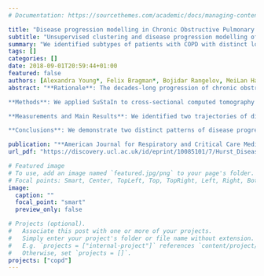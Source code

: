 ```yaml
---
# Documentation: https://sourcethemes.com/academic/docs/managing-content/

title: "Disease progression modelling in Chronic Obstructive Pulmonary Disease"
subtitle: "Unsupervised clustering and disease progression modelling of COPD"
summary: "We identified subtypes of patients with COPD with distinct longitudinal progression patterns using a novel machine-learning tool called Subtype and Stage Inference (SuStaIn) and evaluated the potential for unsupervised diseased progression modelling for patient stratification in COPD. We demonstrated two distinct patterns of disease progression in COPD using SuStaIn, likely representing different endotypes. One third of healthy smokers have detectable imaging changes, suggesting a new biomarker of early COPD."
tags: []
categories: []
date: 2018-09-01T20:59:44+01:00
featured: false
authors: [Alexandra Young*, Felix Bragman*, Bojidar Rangelov, MeiLan Han, David Lynch, David J. Hawkes, Daniel C. Alexander and John R. Hurst]
abstract: "**Rationale**: The decades-long progression of chronic obstructive pulmonary disease (COPD) renders identifying different trajectories of disease progression challenging.Objectives: To identify subtypes of patients with COPD with distinct longitudinal progression patterns using a novel machine-learning tool called Subtype and Stage Inference (SuStaIn) and to evaluate the utility of SuStaIn for patient stratification in COPD. \n 

**Methods**: We applied SuStaIn to cross-sectional computed tomography imaging markers in 3,698 Global Initiative for Chronic Obstructive Lung Disease (GOLD) 1-4 patients and 3,479 controls from the COPDGene (COPD Genetic Epidemiology) study to identify subtypes of patients with COPD. We confirmed the identified subtypes and progression patterns using ECLIPSE (Evaluation of COPD Longitudinally to Identify Predictive Surrogate Endpoints) data. We assessed the utility of SuStaIn for patient stratification by comparing SuStaIn subtypes and stages at baseline with longitudinal follow-up data. \n

**Measurements and Main Results**: We identified two trajectories of disease progression in COPD: a Tissue→Airway subtype (n = 2,354, 70.4%), in which small airway dysfunction and emphysema precede large airway wall abnormalities, and an Airway→Tissue subtype (n = 988, 29.6%), in which large airway wall abnormalities precede emphysema and small airway dysfunction. Subtypes were reproducible in ECLIPSE. Baseline stage in both subtypes correlated with future FEV1/FVC decline (r = -0.16 [P < 0.001] in the Tissue→Airway group; r = -0.14 [P = 0.011] in the Airway→Tissue group). SuStaIn placed 30% of smokers with normal lung function at elevated stages, suggesting imaging changes consistent with early COPD. Individuals with early changes were 2.5 times more likely to meet COPD diagnostic criteria at follow-up. \n

**Conclusions**: We demonstrate two distinct patterns of disease progression in COPD using SuStaIn, likely representing different endotypes. One third of healthy smokers have detectable imaging changes, suggesting a new biomarker of early COPD." 

publication: "**American Journal for Respiratory and Critical Care Medicine (acceptance rate < 8%)**"
url_pdf: "https://discovery.ucl.ac.uk/id/eprint/10085101/7/Hurst_Disease%20Progression%20Modelling%20in%20Chronic%20Obstructive%20Pulmonary%20Disease%20%28COPD%29_AAM.pdf"

# Featured image
# To use, add an image named `featured.jpg/png` to your page's folder.
# Focal points: Smart, Center, TopLeft, Top, TopRight, Left, Right, BottomLeft, Bottom, BottomRight.
image:
  caption: ""
  focal_point: "smart"
  preview_only: false

# Projects (optional).
#   Associate this post with one or more of your projects.
#   Simply enter your project's folder or file name without extension.
#   E.g. `projects = ["internal-project"]` references `content/project/deep-learning/index.md`.
#   Otherwise, set `projects = []`.
projects: ["copd"]
---
```

